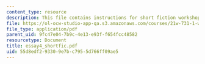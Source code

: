 ```yaml
---
content_type: resource
description: This file contains instructions for short fiction workshop groups.
file: https://ol-ocw-studio-app-qa.s3.amazonaws.com/courses/21w-731-1-writing-and-experience-exploring-self-in-society-spring-2004/55d8edf293309e7bc7955d766ff09ae5_essay4_shortfic.pdf
file_type: application/pdf
parent_uid: 9fc47e04-7b9c-4e13-e93f-f654fcc48582
resourcetype: Document
title: essay4_shortfic.pdf
uid: 55d8edf2-9330-9e7b-c795-5d766ff09ae5
---
```

